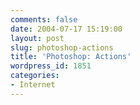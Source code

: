 ```yaml
---
comments: false
date: 2004-07-17 15:19:00
layout: post
slug: photoshop-actions
title: 'Photoshop: Actions'
wordpress_id: 1851
categories:
- Internet
---
```


